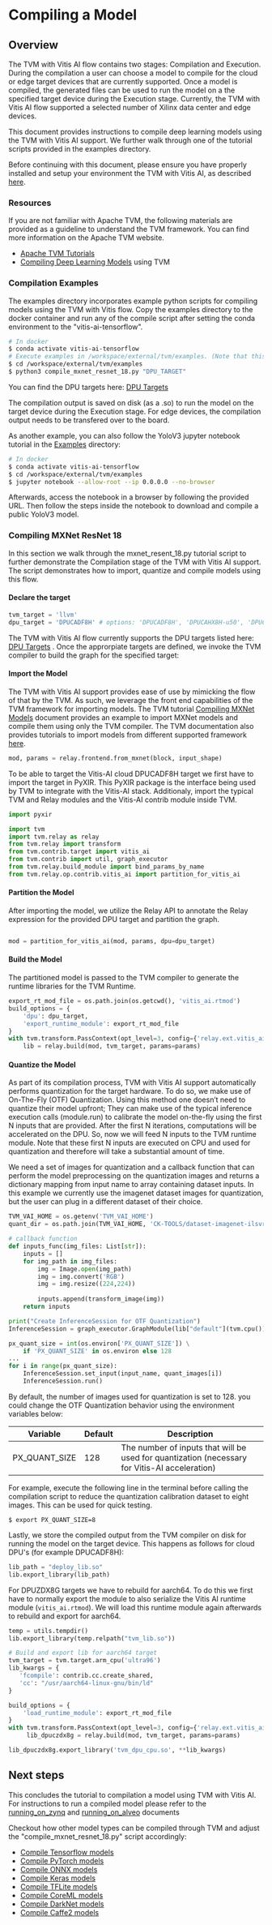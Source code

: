 # Compiling a Model


## Overview

 The TVM with Vitis AI flow contains two stages: Compilation and Execution. During the compilation a user can choose a model to compile for the cloud or edge target devices that are currently supported. Once a model is compiled, the generated files can be used to run the model on a the specified target device during the Execution stage. Currently, the TVM with Vitis AI flow supported a selected number of Xilinx data center and edge devices.

This document provides instructions to compile deep learning models using the TVM with Vitis AI support. We further walk through one of the tutorial scripts provided in the examples directory.

Before continuing with this document, please ensure you have properly installed and setup your environment the TVM with Vitis AI, as described [here](../README.md).

### Resources

If you are not familiar with Apache TVM, the following materials are provided as a guideline to understand the TVM framework. You can find more information on the Apache TVM website.

* [Apache TVM Tutorials]
* [Compiling Deep Learning Models] using TVM


### Compilation Examples

The examples directory incorporates example python scripts for compiling models using the TVM with Vitis flow. Copy the examples directory to the docker container and run any of the compile script after setting the conda environment to the "vitis-ai-tensorflow".

```sh
# In docker
$ conda activate vitis-ai-tensorflow
# Execute examples in /workspace/external/tvm/examples. (Note that this assumes that the Vitis-AI directory has been mounted on /workspace inside the docker container, this will be the case if you executed Vitis-AI/docker_run.sh from Vitis-AI root directory: ./docker_run.sh tvm.ci_vai_1x)
$ cd /workspace/external/tvm/examples
$ python3 compile_mxnet_resnet_18.py "DPU_TARGET"
```

You can find the DPU targets here: [DPU Targets]

The compilation output is saved on disk (as a .so) to run the model on the target device during the Execution stage. For edge devices, the compilation output needs to be transfered over to the board.

As another example, you can also follow the YoloV3 jupyter notebook tutorial in the [Examples] directory:

```sh
# In docker
$ conda activate vitis-ai-tensorflow
$ cd /workspace/external/tvm/examples
$ jupyter notebook --allow-root --ip 0.0.0.0 --no-browser
```

Afterwards, access the notebook in a browser by following the provided URL. Then follow the steps inside the notebook to download and compile a public YoloV3 model.


### Compiling MXNet ResNet 18

In this section we walk through the mxnet_resent_18.py tutorial script to further demonstrate the Compilation stage of the TVM with Vitis AI support. The script demonstrates how to import, quantize and compile models using this flow.

#### Declare the target

```python
tvm_target = 'llvm'
dpu_target = 'DPUCADF8H' # options: 'DPUCADF8H', 'DPUCAHX8H-u50', 'DPUCAHX8H-u280', 'DPUCAHX8L', 'DPUCVDX8H', 'DPUCZDX8G-zcu104', 'DPUCZDX8G-zcu102'
```

The TVM with Vitis AI flow currently supports the DPU targets listed here: [DPU Targets] . Once the approrpiate targets are defined, we invoke the TVM compiler to build the graph for the specified target:

#### Import the Model

The TVM with Vitis AI support provides ease of use by mimicking the flow of that by the TVM. As such, we leverage the front end capabilities of the TVM framework for importing models. The TVM tutorial [Compiling MXNet Models] document provides an example to import MXNet models and compile them using only the TVM compiler. The TVM documentation also provides tutorials to import models from different supported framework [here].

```python
mod, params = relay.frontend.from_mxnet(block, input_shape)
```
To be able to target the Vitis-AI cloud DPUCADF8H target we first have to import the target in PyXIR. This PyXIR package is the interface being used by TVM to integrate with the Vitis-AI stack. Additionaly, import the typical TVM and Relay modules and the Vitis-AI contrib module inside TVM.


```python
import pyxir

import tvm
import tvm.relay as relay
from tvm.relay import transform
from tvm.contrib.target import vitis_ai
from tvm.contrib import util, graph_executor
from tvm.relay.build_module import bind_params_by_name
from tvm.relay.op.contrib.vitis_ai import partition_for_vitis_ai
```

#### Partition the Model

After importing the model, we utilize the Relay API to annotate the Relay expression for the provided DPU target and partition the graph.

```python

mod = partition_for_vitis_ai(mod, params, dpu=dpu_target)

````


#### Build the Model

The partitioned model is passed to the TVM compiler to generate the runtime libraries for the TVM Runtime.

```python
export_rt_mod_file = os.path.join(os.getcwd(), 'vitis_ai.rtmod')
build_options = {
    'dpu': dpu_target,
    'export_runtime_module': export_rt_mod_file
}
with tvm.transform.PassContext(opt_level=3, config={'relay.ext.vitis_ai.options': build_options}):
    lib = relay.build(mod, tvm_target, params=params)
```


#### Quantize the Model

As part of its compilation process, TVM with Vitis AI support automatically performs quantization for the target hardware. To do so, we make use of On-The-Fly (OTF) Quantization. Using this method one doesn’t need to quantize their model upfront; They can make use of the typical inference execution calls (module.run) to calibrate the model on-the-fly using the first N inputs that are provided. After the first N iterations, computations will be accelerated on the DPU. So, now we will feed N inputs to the TVM runtime module. Note that these first N inputs are executed on CPU and used for quantization and therefore will take a substantial amount of time.

We need a set of images for quantization and a callback function that can perform the model preprocessing on the quantization images and returns a dictionary mapping from input name to array containing dataset inputs. In this example we currently use the imagenet dataset images for quantization, but the user can plug in a different dataset of their choice.

```python
TVM_VAI_HOME = os.getenv('TVM_VAI_HOME')
quant_dir = os.path.join(TVM_VAI_HOME, 'CK-TOOLS/dataset-imagenet-ilsvrc2012-val-min')

# callback function
def inputs_func(img_files: List[str]):
    inputs = []
    for img_path in img_files:
        img = Image.open(img_path)
        img = img.convert('RGB')
        img = img.resize((224,224))
       
        inputs.append(transform_image(img))
    return inputs

print("Create InferenceSession for OTF Quantization")
InferenceSession = graph_executor.GraphModule(lib["default"](tvm.cpu()))

px_quant_size = int(os.environ['PX_QUANT_SIZE']) \
    if 'PX_QUANT_SIZE' in os.environ else 128
...
for i in range(px_quant_size):
    InferenceSession.set_input(input_name, quant_images[i]) 
    InferenceSession.run()

```
By default, the number of images used for quantization is set to 128. you could change the OTF Quantization behavior using the environment variables below:

| Variable  | Default  | Description | 
|---|---|---|
| PX_QUANT_SIZE   | 128  | The number of inputs that will be used for quantization (necessary for Vitis-AI acceleration)  |

For example, execute the following line in the terminal before calling the compilation script to reduce the quantization calibration dataset to eight images. This can be used for quick testing.

```
$ export PX_QUANT_SIZE=8
```

Lastly, we store the compiled output from the TVM compiler on disk for running the model on the target device. This happens as follows for cloud DPU's (for example DPUCADF8H):

```python
lib_path = "deploy_lib.so"
lib.export_library(lib_path)
```

For DPUZDX8G targets we have to rebuild for aarch64. To do this we first have to normally export the module to also serialize the Vitis AI runtime module (`vitis_ai.rtmod`). We will load this runtime module again afterwards to rebuild and export for aarch64.

```python
temp = utils.tempdir()
lib.export_library(temp.relpath("tvm_lib.so"))

# Build and export lib for aarch64 target
tvm_target = tvm.target.arm_cpu('ultra96')
lib_kwargs = {
   'fcompile': contrib.cc.create_shared,
   'cc': "/usr/aarch64-linux-gnu/bin/ld"
}

build_options = {
    'load_runtime_module': export_rt_mod_file
}
with tvm.transform.PassContext(opt_level=3, config={'relay.ext.vitis_ai.options': build_options}):
     lib_dpuczdx8g = relay.build(mod, tvm_target, params=params)

lib_dpuczdx8g.export_library('tvm_dpu_cpu.so', **lib_kwargs)
```

## Next steps

This concludes the tutorial to compilation a model using TVM with Vitis AI. For instructions to run a compiled model please refer to the [running_on_zynq](./running_on_zynq.md) and [running_on_alveo](./running_on_alveo.md) documents

Checkout how other model types can be compiled through TVM and adjust the "compile_mxnet_resnet_18.py" script accordingly:
* [Compile Tensorflow models](https://tvm.apache.org/docs/tutorials/frontend/from_tensorflow.html)
* [Compile PyTorch models](https://tvm.apache.org/docs/tutorials/frontend/from_pytorch.html)
* [Compile ONNX models](https://tvm.apache.org/docs/tutorials/frontend/from_onnx.html)
* [Compile Keras models](https://tvm.apache.org/docs/tutorials/frontend/from_keras.html)
* [Compile TFLite models](https://tvm.apache.org/docs/tutorials/frontend/from_tflite.html)
* [Compile CoreML models](https://tvm.apache.org/docs/tutorials/frontend/from_coreml.html)
* [Compile DarkNet models](https://tvm.apache.org/docs/tutorials/frontend/from_darknet.html)
* [Compile Caffe2 models](https://tvm.apache.org/docs/tutorials/frontend/from_caffe2.html)


[//]: # (These are reference links used in the body of this note and get stripped out when the markdown processor does its job.)

   [Compiling MXNet Models]: https://tvm.apache.org/docs/tutorials/frontend/from_mxnet.html#sphx-glr-tutorials-frontend-from-mxnet-py
   [DPU Targets]: ../README.md#dpu-targets
   [Examples]: ../examples
   [here]: https://tvm.apache.org/docs/tutorials/index.html#compile-deep-learning-models
   [Apache TVM Tutorials]: https://tvm.apache.org/docs/tutorials/index.html
   [Compiling Deep Learning Models]: https://tvm.apache.org/docs/tutorials/index.html#compile-deep-learning-models
  
